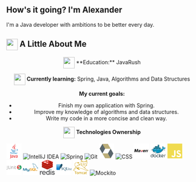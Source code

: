 ## How's it going? I'm Alexander

I'm a Java developer with ambitions to be better every day.

## <img src="https://github.com/user-attachments/assets/33a3ce11-ba23-4396-b125-f8c334848015 " width="30" height="30" style="vertical-align: middle" /> **A Little About Me**

<div align="center">
<img src="https://github.com/user-attachments/assets/59903f05-1d73-48e7-b78e-c3b251c77337 " width="30" height="30" style="vertical-align: middle;" /> **Education:** JavaRush

<img src="https://github.com/user-attachments/assets/09265fef-71da-4e93-9e2d-bb21a3713a97 " width="30" height="30" style="vertical-align: middle" /> **Currently learning:** Spring, Java, Algorithms and Data Structures

**My current goals:**
- Finish my own application with Spring.
- Improve my knowledge of algorithms and data structures.
- Write my code in a more concise and clean way.

<img src="https://github.com/user-attachments/assets/23bf2d90-701c-4fe5-beab-dfac608cafc1" width="30" height="30" style="vertical-align: middle;" /> **Technologies Ownership**



<div align="left">
  <img src="https://github.com/devicons/devicon/blob/master/icons/java/java-original-wordmark.svg " title="Java" alt="Java" width="40" height="40"/>
  <img src="https://github.com/user-attachments/assets/fb884171-cd71-4a41-aa29-a012bc409fbd " title="IntelliJ IDEA" alt="IntelliJ IDEA" width="40" height="40"/>
  <img src="https://github.com/user-attachments/assets/c70c96d8-d1ce-44e4-9f94-674b5f391375 " title="Spring" alt="Spring" width="40" height="40"/>
  <img src="https://github.com/user-attachments/assets/a71476f4-ebab-401f-a55e-c3ccdbecb5f9 " title="Git" alt="Git" width="40" height="40"/>
  <img src="https://github.com/devicons/devicon/blob/master/icons/hibernate/hibernate-original.svg " title="Hibernate" alt="Hibernate" width="40" height="40"/>
  <img src="https://github.com/user-attachments/assets/dcc7c708-f51b-4142-8eda-1c864e3baa32 " title="CSS" alt="CSS" width="40" height="40"/>
  
  <img src="https://raw.githubusercontent.com/devicons/devicon/refs/heads/master/icons/maven/maven-original-wordmark.svg " title="Maven" alt="Maven" width="40" height="40"/>
  <img src="https://raw.githubusercontent.com/devicons/devicon/refs/heads/master/icons/docker/docker-original-wordmark.svg " title="Docker" alt="Docker" width="40" height="40"/>
  
  <img src="https://raw.githubusercontent.com/devicons/devicon/refs/heads/master/icons/javascript/javascript-plain.svg " title="JavaScript" alt="JavaScript" width="40" height="40"/>
  <img src="https://raw.githubusercontent.com/devicons/devicon/refs/heads/master/icons/junit/junit-original-wordmark.svg " title="JUnit" alt="JUnit" width="40" height="40"/>
  <img src="https://raw.githubusercontent.com/devicons/devicon/refs/heads/master/icons/mysql/mysql-original-wordmark.svg " title="MySQL" alt="MySQL" width="40" height="40"/>
  <img src="https://raw.githubusercontent.com/devicons/devicon/refs/heads/master/icons/redis/redis-original-wordmark.svg " title="Redis" alt="Redis" width="40" height="40"/>
  <img src="https://raw.githubusercontent.com/devicons/devicon/refs/heads/master/icons/sqlite/sqlite-original-wordmark.svg " title="SQLite" alt="SQLite" width="40" height="40"/>
  <img src="https://raw.githubusercontent.com/devicons/devicon/refs/heads/master/icons/tomcat/tomcat-line-wordmark.svg " title="Tomcat" alt="Tomcat" width="40" height="40"/>
  <img src=http://i.pinimg.com/736x/49/4e/2e/494e2ef858fa149461fcb71d317a1049.jpg "title="Mockito" alt="Mockito" width="50" height="50"/>
</div>


